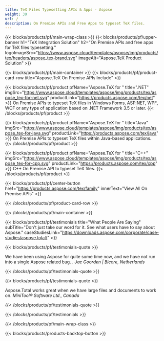 ```yaml
---
title: TeX Files Typesetting APIs & Apps - Aspose 
weight: 30
url: /
description: On Premise APIs and Free Apps to typeset TeX files.
---
```


{{< blocks/products/pf/main-wrap-class >}}
{{< blocks/products/pf/upper-banner h1="TeX Integration Solution" h2="On Premise APIs and free apps for TeX files typesetting." logoImageSrc="https://www.aspose.cloud/templates/aspose/img/products/tex/headers/aspose_tex-brand.svg" imageAlt="Aspose.TeX Product Solution" >}}

{{< blocks/products/pf/main-container >}}
{{< blocks/products/pf/product-card-row title="Aspose.TeX On Premise APIs Include" >}}

{{< blocks/products/pf/product pfName="Aspose.TeX for " title=".NET" imgSrc="https://www.aspose.cloud/templates/aspose/img/products/tex/aspose_tex-for-net.svg" productLink="https://products.aspose.com/tex/net" >}}
On Premise APIs to typeset TeX files in Windows Forms, ASP.NET, WPF, WCF or any type of application based on .NET Framework 3.5 or later.
{{< /blocks/products/pf/product >}}

{{< blocks/products/pf/product pfName="Aspose.TeX for " title="Java" imgSrc="https://www.aspose.cloud/templates/aspose/img/products/tex/aspose_tex-for-java.svg" productLink="https://products.aspose.com/tex/java" >}}
On Premise APIs to typeset TeX files within Java-based applications.
{{< /blocks/products/pf/product >}}

{{< blocks/products/pf/product pfName="Aspose.TeX for " title="C++" imgSrc="https://www.aspose.cloud/templates/aspose/img/products/tex/aspose_tex-for-cpp.svg" productLink="https://products.aspose.com/tex/cpp" >}}
C++ On Premise API to typeset TeX files.
{{< /blocks/products/pf/product >}}

{{< blocks/products/pf/center-button href="https://products.aspose.com/tex/family" innerText="View All On Premise APIs" >}}

{{< /blocks/products/pf/product-card-row >}}

{{< /blocks/products/pf/main-container >}}

{{< blocks/products/pf/testimonials title="What People Are Saying" subTitle="Don't just take our word for it. See what users have to say about Aspose." caseStudiesLink="https://downloads.aspose.com/corporate/case-studies/aspose.total/" >}}

{{< blocks/products/pf/testimonials-quote >}}
<p class="first">
 We have been using Aspose for quite some time now, and we have not run into a single Aspose related bug. .
 <em>
  Jac Goorden | Bicore, Netherlands
 </em>
</p>

{{< /blocks/products/pf/testimonials-quote >}}

{{< blocks/products/pf/testimonials-quote >}}
<p class="second">
 Aspose.Total works great when we have large files and documents to work on.
 <em>
  MiniTool® Software Ltd., Canada
 </em>
</p>

{{< /blocks/products/pf/testimonials-quote >}}

{{< /blocks/products/pf/testimonials >}}

{{< /blocks/products/pf/main-wrap-class >}}

{{< blocks/products/products-backtop-button >}}